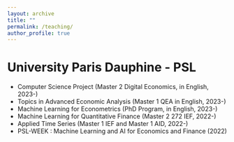 ```yaml
---
layout: archive
title: ""
permalink: /teaching/
author_profile: true
---
```


University Paris Dauphine - PSL
=====

- Computer Science Project (Master 2 Digital Economics, in English, 2023-)
- Topics in Advanced Economic Analysis (Master 1 QEA in English, 2023-)
- Machine Learning for Econometrics (PhD Program, in English, 2023-)
- Machine Learning for Quantitative Finance (Master 2 272 IEF, 2022-)
- Applied Time Series (Master 1 IEF and Master 1 AID, 2022-)
- PSL-WEEK : Machine Learning and AI for Economics and Finance (2022)
